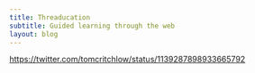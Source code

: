 ```yaml
---
title: Threaducation
subtitle: Guided learning through the web
layout: blog
---
```


https://twitter.com/tomcritchlow/status/1139287898933665792